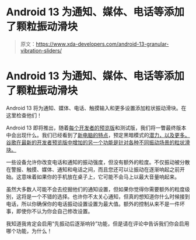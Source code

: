 # Android 13 为通知、媒体、电话等添加了颗粒振动滑块

> 原文：<https://www.xda-developers.com/android-13-granular-vibration-sliders/>

# Android 13 为通知、媒体、电话等添加了颗粒振动滑块

Android 13 将为通知、媒体、电话、触摸输入和更多设置添加粒状振动滑块。在这里检查他们！

Android 13 即将推出，随着[每个开发者的预览版](https://www.xda-developers.com/android-13-developer-preview-2/)和测试版，我们将一瞥最终版本中会出现什么。我们已经看到了[新电脑的特点](https://www.xda-developers.com/android-13-pc-features/)，预定黑暗模式的[潜力，以及更多。谷歌在最新的开发者预览版中增加的另一个功能是针对各种不同振动场景的粒状滑块。](https://www.xda-developers.com/android-13-testing-bedtime-dark-mode-scheduling/)

一些设备允许你改变电话和通知的振动强度，但没有额外的粒度。不仅振动被分散在警报、触摸、媒体、通知和电话之间，而且您还可以让振动在逐渐响起之前开始。这意味着如果你的手机放在桌子上，它可能不会马上以最大音量响起来。

虽然大多数人可能不会去挖掘他们的通知设置，但如果你觉得你需要额外的粒度级别，这将是一个不错的选择。也许你不太关心通知，但真的想知道你什么时候接到电话，所以你确保你的电话振动设置设置为最大值。额外的控制从来不是一件坏事，即使你不认为你会自己修改设置。

我知道我肯定会启用“先振动后逐渐响铃”功能，但是请在评论中告诉我们你会启用哪个功能，为什么！